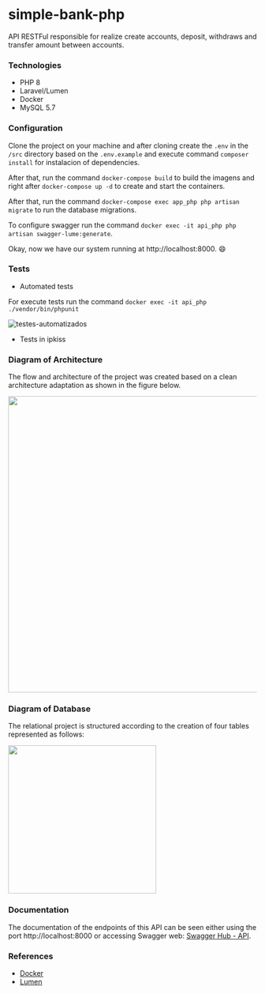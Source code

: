 # simple-bank-php
API RESTFul responsible for realize create accounts, deposit, withdraws and transfer amount between accounts. 

### Technologies

- PHP 8
- Laravel/Lumen
- Docker
- MySQL 5.7

### Configuration

Clone the project on your machine and after cloning create the `.env` in the `/src` directory based on the `.env.example` and execute command `composer install` for instalacion of dependencies.

After that, run the command `docker-compose build` to build the imagens and right after `docker-compose up -d` to create and start the containers.

After that, run the command `docker-compose exec app_php php artisan migrate` to run the database migrations.

To configure swagger run the command `docker exec -it api_php php artisan swagger-lume:generate`.

Okay, now we have our system running at http://localhost:8000. :smile:

### Tests

  * Automated tests
  
  For execute tests run the command `docker exec -it api_php ./vendor/bin/phpunit`
  
  ![testes-automatizados](https://user-images.githubusercontent.com/26749585/159672744-c9cdd404-b70b-43db-b565-1653d7cc1c54.png)

  * Tests in ipkiss
  
  

### Diagram of Architecture

The flow and architecture of the project was created based on a clean architecture adaptation as shown in the figure below.

<img src="https://user-images.githubusercontent.com/26749585/159628938-892753ad-ce9e-4ed9-a60b-89fe25ad6b89.jpg" width="600">

### Diagram of Database

The relational project is structured according to the creation of four tables represented as follows:

<img src="https://user-images.githubusercontent.com/26749585/159618055-82711913-4f06-41de-9b69-cf0991130175.png" width="300">

### Documentation

The documentation of the endpoints of this API can be seen either using the port http://localhost:8000 or accessing Swagger web:
[Swagger Hub - API](https://app.swaggerhub.com/apis-docs/carlos12antoni/SimpleBankPhp/1.0.0).

### References

- [Docker](https://docs.docker.com/)
- [Lumen](https://lumen.laravel.com/docs/9.x)
